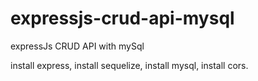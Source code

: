 # expressjs-crud-api-mysql
expressJs CRUD API with mySql

install express,
install sequelize,
install mysql,
install cors.
